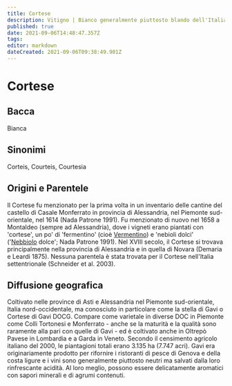 ```yaml
---
title: Cortese
description: Vitigno | Bianco generalmente piuttosto blando dell'Italia settentrionale che mostra il suo miglior volto varietale a Gavi.
published: true
date: 2021-09-06T14:48:47.357Z
tags: 
editor: markdown
dateCreated: 2021-09-06T09:38:49.901Z
---
```


# Cortese

## Bacca
Bianca

## Sinonimi
Corteis, Courteis, Courtesia


## Origini e Parentele

Il Cortese fu menzionato per la prima volta in un inventario delle cantine del castello di Casale Monferrato in provincia di Alessandria, nel Piemonte sud-orientale, nel 1614 (Nada Patrone 1991). Fu menzionato di nuovo nel 1658 a Montaldeo (sempre ad Alessandria), dove i vigneti erano piantati con 'cortese', un po' di 'fermentino' (cioè [Vermentino](/vitigni/Italia/bacca-bianca/vermentino)) e 'nebioli dolci' ('[Nebbiolo](/vitigni/Italia/bacca-nera/nebbiolo) dolce'; Nada Patrone 1991). Nel XVIII secolo, il Cortese si trovava principalmente nella provincia di Alessandria e in quella di Novara (Demaria e Leardi 1875). Nessuna parentela è stata trovata per il Cortese nell'Italia settentrionale (Schneider et al. 2003).

## Diffusione geografica

Coltivato nelle province di Asti e Alessandria nel Piemonte sud-orientale, Italia nord-occidentale, ma conosciuto in particolare come la stella di Gavi o Cortese di Gavi DOCG. Compare come varietale in diverse DOC in Piemonte come Colli Tortonesi e Monferrato - anche se la maturità e la qualità sono raramente alla pari con quelle di Gavi - ed è coltivato anche in Oltrepò Pavese in Lombardia e a Garda in Veneto. Secondo il censimento agricolo italiano del 2000, le piantagioni totali erano 3.135 ha (7.747 acri). Gavi era originariamente prodotto per rifornire i ristoranti di pesce di Genova e della costa ligure e i vini sono generalmente piuttosto neutri ma salvati dalla loro rinfrescante acidità. Al loro meglio, possono essere delicatamente aromatici con sapori minerali e di agrumi contenuti.